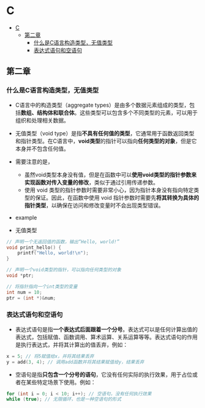 # C

- [C](#c)
  - [第二章](#第二章)
    - [什么是C语言构造类型，无值类型](#什么是c语言构造类型无值类型)
    - [表达式语句和空语句](#表达式语句和空语句)

## 第二章

### 什么是C语言构造类型，无值类型

- C语言中的构造类型（aggregate types）是由多个数据元素组成的类型，包括**数组、结构体和联合体**。这些类型可以包含多个不同类型的元素，可以用于组织和处理相关数据。

- 无值类型（void type）是指**不具有任何值的类型**，它通常用于函数返回类型和指针类型。在C语言中，**void类型**的指针可以指向**任何类型的对象**，但是它本身并不包含任何值。

- 需要注意的是，
  - 虽然void类型本身没有值，但是在函数中可以**使用void类型的指针参数来实现函数对传入变量的修改**，类似于通过引用传递参数。
  - 使用 void 类型的指针参数时需要非常小心，因为指针本身没有指向特定类型的保证。因此，在函数中使用 void 指针参数时需要先**将其转换为具体的指针类型**，以确保在访问和修改变量时不会出现类型错误。

- example

- 无值类型

```c
// 声明一个无返回值的函数，输出“Hello, world!”
void print_hello() {
    printf("Hello, world!\n");
}

// 声明一个void类型的指针，可以指向任何类型的对象
void *ptr;

// 将指针指向一个int类型的变量
int num = 10;
ptr = (int *)&num;
```

### 表达式语句和空语句

- 表达式语句是指**一个表达式后面跟着一个分号**。表达式可以是任何计算出值的表达式，包括赋值、函数调用、算术运算、关系运算等等。表达式语句的作用是执行表达式，并将其计算出的值丢弃，例如：

```c
x = 5; // 将5赋值给x，并将其结果丢弃
y = add(3, 4); // 调用add函数并将其结果赋值给y，结果丢弃
```

- 空语句是指**只包含一个分号的语句**，它没有任何实际的执行效果，用于占位或者在某些特定场景下使用。例如：

```c
for (int i = 0; i < 10; i++); // 空语句，没有任何执行效果
while (true); // 无限循环，也是一种空语句的形式
```
